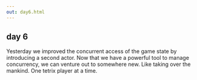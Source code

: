 ```yaml
---
out: day6.html
---
```


day 6
-----

Yesterday we improved the concurrent access of the game state by introducing a second actor. Now that we have a powerful tool to manage concurrency, we can venture out to somewhere new. Like taking over the mankind. One tetrix player at a time.
